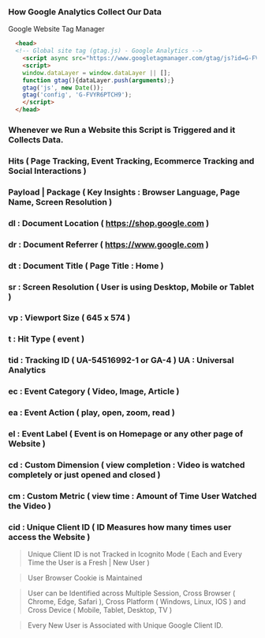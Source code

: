 ### How Google Analytics Collect Our Data

Google Website Tag Manager

```html
  <head>
  <!-- Global site tag (gtag.js) - Google Analytics -->
    <script async src="https://www.googletagmanager.com/gtag/js?id=G-FVYR6PTCH9"></script>
    <script>
    window.dataLayer = window.dataLayer || [];
    function gtag(){dataLayer.push(arguments);}
    gtag('js', new Date());
    gtag('config', 'G-FVYR6PTCH9');
    </script>
  </head>
```

### Whenever we Run a Website this Script is Triggered and it Collects Data.

### Hits ( Page Tracking, Event Tracking, Ecommerce Tracking and Social Interactions )

### Payload | Package ( Key Insights : Browser Language, Page Name, Screen Resolution )

### dl : Document Location ( https://shop.google.com )

### dr : Document Referrer ( https://www.google.com )

### dt : Document Title ( Page Title : Home )

### sr : Screen Resolution  ( User is using Desktop, Mobile or Tablet )

### vp : Viewport Size ( 645 x 574 )

### t : Hit Type ( event )

### tid : Tracking ID ( UA-54516992-1 or GA-4 ) UA : Universal Analytics

### ec : Event Category ( Video, Image, Article )

### ea : Event Action ( play, open, zoom, read )

### el : Event Label ( Event is on Homepage or any other page of Website )

### cd : Custom Dimension ( view completion : Video is watched completely or just opened and closed )

### cm : Custom Metric ( view time : Amount of Time User Watched the Video )

### cid : Unique Client ID ( ID Measures how many times user access the Website )

> Unique Client ID is not Tracked in Icognito Mode ( Each and Every Time the User is a Fresh | New User ) 

> User Browser Cookie is Maintained

> User can be Identified across Multiple Session, Cross Browser ( Chrome, Edge, Safari ), Cross Platform ( Windows, Linux, IOS ) and Cross Device ( Mobile, Tablet, Desktop, TV )

> Every New User is Associated with Unique Google Client ID.
